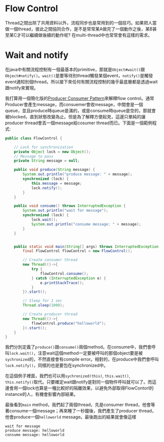 # Flow Control

Thread之間出除了共用資料以外，流程同步也是常用到的一個技巧。如果把人當做一個thread，彼此之間協同合作，是不是常常某A做完了一個動作之後，某B甚至某C才可以繼續做後續的動作呢? 在multi-thread中也常常會有這樣的需求。

# Wait and notify

在java中有關流程控制有一個最基本的primitive，那就是`Object#wait()`跟`Object#notify()`。`wait()`是要等待別thread觸發某個event，`notify()`是觸發event通知別個thread。所以接下來任何有關流程控制的幾乎最底層都是透過wait跟notify來實現。

我打算用一個簡化版的[Producer Consumer Pattern](https://en.wikipedia.org/wiki/Producer%E2%80%93consumer_problem)來解釋flow control。通常Producer會產生message，而consuemer會收message，中間會是一個queue，並且produce時queue是滿的，或是consume時queue是空的，那就會被blocked，直到狀態改變為止。但是為了解釋方便起見，這邊只單純的讓producer thread會丟一個message給cosumer thread而已。下面是一個範例程式:

```java
public class FlowControl {

    // Lock for synchronization
    private Object lock = new Object();
    // Message to pass
    private String message = null;

    public void produce(String message) {
        System.out.println("produce message: " + message);
        synchronized (lock) {
            this.message = message;
            lock.notify();
        }
    }

    public void consume() throws InterruptedException {
        System.out.println("wait for message");
        synchronized (lock) {
            lock.wait();
            System.out.println("consume message: " + message);
        }
    }


    public static void main(String[] args) throws InterruptedException {
        final FlowControl flowControl = new FlowControl();

        // Create consumer thread
        new Thread(()->{
            try {
                flowControl.consume();
            } catch (InterruptedException e) {
                e.printStackTrace();
            }
        }).start();

        // Sleep for 1 sec
        Thread.sleep(1000);

        // Create producer thread
        new Thread(()->{
            flowControl.produce("helloworld");
        }).start();
    }
}
```

我們分別定義了`produce()`跟`consume()`兩個method。在consume中，我們會呼叫`lock.wait()`，注意wait這個method一定要被呼叫的那個object要是被`sychronized`的，不然直接會有compile error。相對的，在produce中我們會呼叫`lock.notify()`，同樣的也是要包在synchronized中。

在這個例子裡面，我們也可以用`sychronized(this)`, `this.wait()`, `this.notify()`取代。只要確定wait跟notify是對同一個物件呼叫就可以了。而這邊會用一個lock也算是一種比較好的隔離效果，以避免外部取得FlowContorl的instance的人，有機會影響內部結果。

最後看到`main` method，我們起了兩個thread，先是consumer thread，他會等著consume一個message；再來睡了一秒鐘後，我們產生了producer thread，他會produce一個`helloworld` message。最後跑出的結果就會像這樣

```
wait for message
produce message: helloworld
consume message: helloworld
```